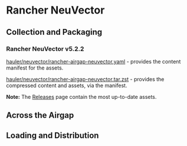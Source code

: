 # Rancher NeuVector

## Collection and Packaging

### Rancher NeuVector v5.2.2

[hauler/neuvector/rancher-airgap-neuvector.yaml](https://rancher-airgap.s3.amazonaws.com/v1.2.2/hauler/neuvector/rancher-airgap-neuvector.yaml) - provides the content manifest for the assets.

[hauler/neuvector/rancher-airgap-neuvector.tar.zst](https://rancher-airgap.s3.amazonaws.com/v1.2.2/hauler/neuvector/rancher-airgap-neuvector.tar.zst) - provides the compressed content and assets, via the manifest.

**Note:** The [Releases](https://github.com/zackbradys/rancher-airgap/releases) page contain the most up-to-date assets.

## Across the Airgap

## Loading and Distribution